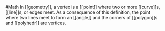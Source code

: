 #Math 
In [[geometry]], a vertex is a [[point]] where two or more [[curve]]s, [[line]]s, or edges meet. As a consequence of this definition, the point where two lines meet to form an [[angle]] and the corners of [[polygon]]s and [[polyhedr]] are vertices.